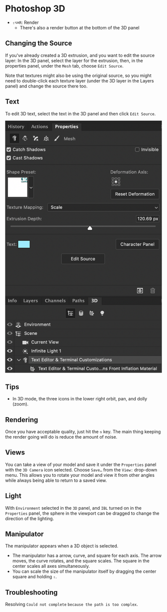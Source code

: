 # Photoshop 3D

- `⇧⌥⌘R`: Render
    - There's also a render button at the bottom of the 3D panel 

## Changing the Source

If you've already created a 3D extrusion, and you want to edit the source layer: In the 3D panel, select the layer for the extrusion, then, in the properties panel, under the `Mesh` tab, choose `Edit Source`.

Note that textures might also be using the original source, so you might need to double-click each texture layer (under the 3D layer in the Layers panel) and change the source there too.

## Text

To edit 3D text, select the text in the 3D panel and then click `Edit Source`.

![Text Source](assets/photoshop-3d-text-source.png)

## Tips

- In 3D mode, the three icons in the lower right orbit, pan, and dolly (zoom).

## Rendering

Once you have acceptable quality, just hit the `⎋` key. The main thing keeping the render going will do is reduce the amount of noise.

## Views

You can take a view of your model and save it under the `Properties` panel with the `3D Camera` icon selected. Choose `Save…` from the `View:` drop-down menu. This allows you to rotate your model and view it from other angles while always being able to return to a saved view.

## Light

With `Environment` selected in the `3D` panel, and `IBL` turned on in the `Properties` panel, the sphere in the viewport can be dragged to change the direction of the lighting.

## Manipulator

The manipulator appears when a 3D object is selected.

- The manipulator has a arrow, curve, and square for each axis. The arrow moves, the curve rotates, and the square scales. The square in the center scales all axes simultaneously.
- You can scale the size of the manipulator itself by dragging the center square and holding `⇧`.

## Troubleshooting

Resolving `Could not complete` `because the path is too complex`.
